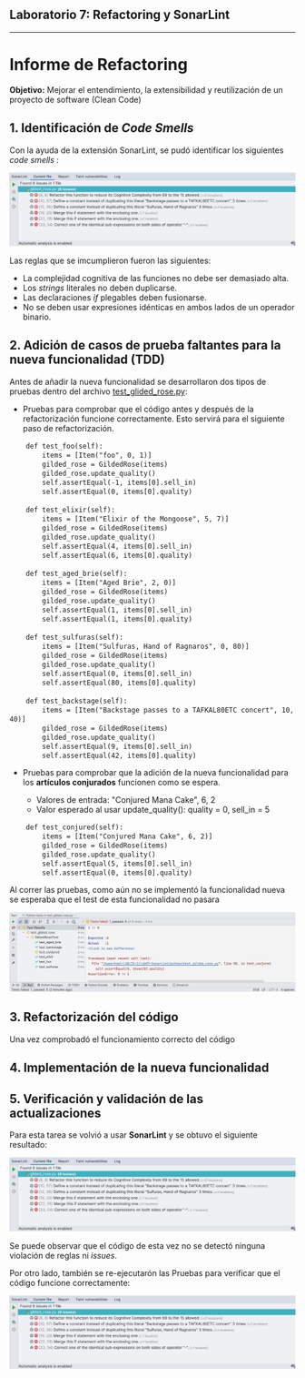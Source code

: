 ## Laboratorio 7: Refactoring y SonarLint
<hr>

# Informe de Refactoring

**Objetivo:** Mejorar el entendimiento, la extensibilidad y reutilización de un proyecto de software (Clean Code)

## 1. Identificación de *Code Smells*

Con la ayuda de la extensión SonarLint, se pudó identificar los siguientes 
*code smells* :

![Code Smells](img/sonarlint_01.png)

Las reglas que se imcumplieron fueron las siguientes:

* La complejidad cognitiva de las funciones no debe ser demasiado alta. 
* Los *strings* literales no deben duplicarse. 
* Las declaraciones *if* plegables deben fusionarse. 
* No se deben usar expresiones idénticas en ambos lados de un operador binario.

## 2. Adición de casos de prueba faltantes para la nueva funcionalidad (TDD)
Antes de añadir la nueva funcionalidad se desarrollaron dos tipos de pruebas
dentro del archivo [test_glided_rose.py](./python/test_gilded_rose.py):
- Pruebas para comprobar que el código antes y después de la refactorización funcione correctamente. Esto servirá para el siguiente paso de refactorización.

```
    def test_foo(self):
        items = [Item("foo", 0, 1)]
        gilded_rose = GildedRose(items)
        gilded_rose.update_quality()
        self.assertEqual(-1, items[0].sell_in)
        self.assertEqual(0, items[0].quality)

    def test_elixir(self):
        items = [Item("Elixir of the Mongoose", 5, 7)]
        gilded_rose = GildedRose(items)
        gilded_rose.update_quality()
        self.assertEqual(4, items[0].sell_in)
        self.assertEqual(6, items[0].quality)
    
    def test_aged_brie(self):
        items = [Item("Aged Brie", 2, 0)]
        gilded_rose = GildedRose(items)
        gilded_rose.update_quality()
        self.assertEqual(1, items[0].sell_in)
        self.assertEqual(1, items[0].quality)

    def test_sulfuras(self):
        items = [Item("Sulfuras, Hand of Ragnaros", 0, 80)]
        gilded_rose = GildedRose(items)
        gilded_rose.update_quality()
        self.assertEqual(0, items[0].sell_in)
        self.assertEqual(80, items[0].quality)

    def test_backstage(self):
        items = [Item("Backstage passes to a TAFKAL80ETC concert", 10, 40)]
        gilded_rose = GildedRose(items)
        gilded_rose.update_quality()
        self.assertEqual(9, items[0].sell_in)
        self.assertEqual(42, items[0].quality)
```

- Pruebas para comprobar que la adición de la nueva funcionalidad para los **artículos conjurados** 
 funcionen como se espera.
 
  - Valores de entrada: "Conjured Mana Cake", 6, 2
  - Valor esperado al usar update_quality(): quality = 0, sell_in = 5 
 
```
    def test_conjured(self):
        items = [Item("Conjured Mana Cake", 6, 2)] 
        gilded_rose = GildedRose(items)
        gilded_rose.update_quality()
        self.assertEqual(5, items[0].sell_in)
        self.assertEqual(0, items[0].quality)
```

Al correr las pruebas, como aún no se implementó la funcionalidad nueva
se esperaba que el test de esta funcionalidad no pasara

![Test](./img/add_test.png)

## 3. Refactorización del código
Una vez comprobadó el funcionamiento correcto del código 

## 4. Implementación de la nueva funcionalidad


## 5. Verificación y validación de las actualizaciones 
Para esta tarea se volvió a usar **SonarLint** y se obtuvo el siguiente resultado:

![Code Smells](img/sonarlint_01.png)

Se puede observar que el código de esta vez no se detectó ninguna violación de reglas ni *issues*.

Por otro lado, también se re-ejecutarón las Pruebas para verificar que el código funcione
correctamente:

![Code Smells](img/sonarlint_01.png)